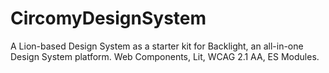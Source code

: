 # CircomyDesignSystem
A Lion-based Design System as a starter kit for Backlight, an all-in-one Design System platform. Web Components, Lit, WCAG 2.1 AA, ES Modules.
